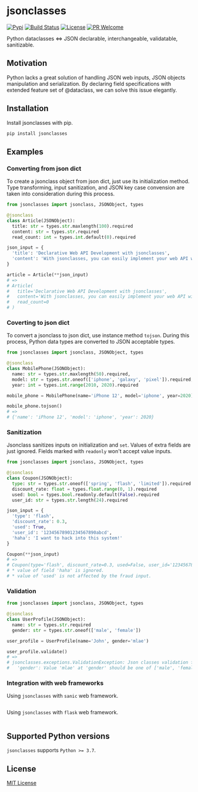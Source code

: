 jsonclasses
===========
[![Pypi][pypi-image]][pypi-url]
[![Build Status][travis-image]][travis-url]
[![License][license-image]][license-url]
[![PR Welcome][pr-image]][pr-url]

Python dataclasses <=> JSON declarable, interchangeable, validatable, sanitizable.

## Motivation

Python lacks a great solution of handling JSON web inputs, JSON objects
manipulation and serialization. By declaring field specifications with extended
feature set of @dataclass, we can solve this issue elegantly.

## Installation

Install jsonclasses with pip.

```sh
pip install jsonclasses
```

## Examples

### Converting from json dict

To create a jsonclass object from json dict, just use its initialization
method. Type transforming, input sanitization, and JSON key case convension are
taken into consideration during this process.

```python
from jsonclasses import jsonclass, JSONObject, types

@jsonclass
class Article(JSONObject):
  title: str = types.str.maxlength(100).required
  content: str = types.str.required
  read_count: int = types.int.default(0).required

json_input = {
  'title': 'Declarative Web API Development with jsonclasses',
  'content': 'With jsonclasses, you can easily implement your web API with declaration style rather than procedural style.'
}

article = Article(**json_input)
# =>
# Article(
#   title='Declarative Web API Development with jsonclasses',
#   content='With jsonclasses, you can easily implement your web API with declaration style rather than procedural style.',
#   read_count=0
# )
```

### Coverting to json dict

To convert a jsonclass to json dict, use instance method `tojson`. During this
process, Python data types are converted to JSON acceptable types.

```python
from jsonclasses import jsonclass, JSONObject, types

@jsonclass
class MobilePhone(JSONObject):
  name: str = types.str.maxlength(50).required,
  model: str = types.str.oneof(['iphone', 'galaxy', 'pixel']).required,
  year: int = types.int.range(2010, 2020).required

mobile_phone = MobilePhone(name='iPhone 12', model='iphone', year=2020)

mobile_phone.tojson()
# =>
# {'name': 'iPhone 12', 'model': 'iphone', 'year': 2020}
```

### Sanitization

Jsonclass sanitizes inputs on initialization and `set`. Values of extra fields
are just ignored. Fields marked with `readonly` won't accept value inputs.

```python
from jsonclasses import jsonclass, JSONObject, types

@jsonclass
class Coupon(JSONObject):
  type: str = types.str.oneof(['spring', 'flash', 'limited']).required
  discount_rate: float = types.float.range(0, 1).required
  used: bool = types.bool.readonly.default(False).required
  user_id: str = types.str.length(24).required

json_input = {
  'type': 'flash',
  'discount_rate': 0.3,
  'used': True,
  'user_id': '12345678901234567890abcd',
  'haha': 'I want to hack into this system!'
}

Coupon(**json_input)
# =>
# Coupon(type='flash', discount_rate=0.3, used=False, user_id='12345678901234567890abcd')
# * value of field 'haha' is ignored.
# * value of 'used' is not affected by the fraud input.
```

### Validation

```python
from jsonclasses import jsonclass, JSONObject, types

@jsonclass
class UserProfile(JSONObject):
  name: str = types.str.required
  gender: str = types.str.oneof(['male', 'female'])

user_profile = UserProfile(name='John', gender='mlae')

user_profile.validate()
# =>
# jsonclasses.exceptions.ValidationException: Json classes validation failed:
#   'gender': Value 'mlae' at 'gender' should be one of ['male', 'female'].
```

### Integration with web frameworks

Using `jsonclasses` with `sanic` web framework.

```python

```

Using `jsonclasses` with `flask` web framework.

```python

```

## Supported Python versions

`jsonclasses` supports `Python >= 3.7`.

## License

[MIT License](https://github.com/WiosoftCrafts/jsonclasses/blob/master/LICENSE)

[pypi-image]: https://img.shields.io/pypi/v/jsonclasses.svg?style=flat-square
[pypi-url]: https://pypi.org/project/jsonclasses/
[travis-image]: https://img.shields.io/travis/WiosoftCrafts/jsonclasses.svg?style=flat-square&color=blue&logo=travis
[travis-url]: https://travis-ci.org/WiosoftCrafts/jsonclasses
[license-image]: https://img.shields.io/github/license/WiosoftCrafts/jsonclasses.svg?style=flat-square
[license-url]: https://github.com/WiosoftCrafts/jsonclasses/blob/master/LICENSE
[pr-image]: https://img.shields.io/badge/PRs-welcome-brightgreen.svg?style=flat-square
[pr-url]: https://github.com/WiosoftCrafts/jsonclasses
